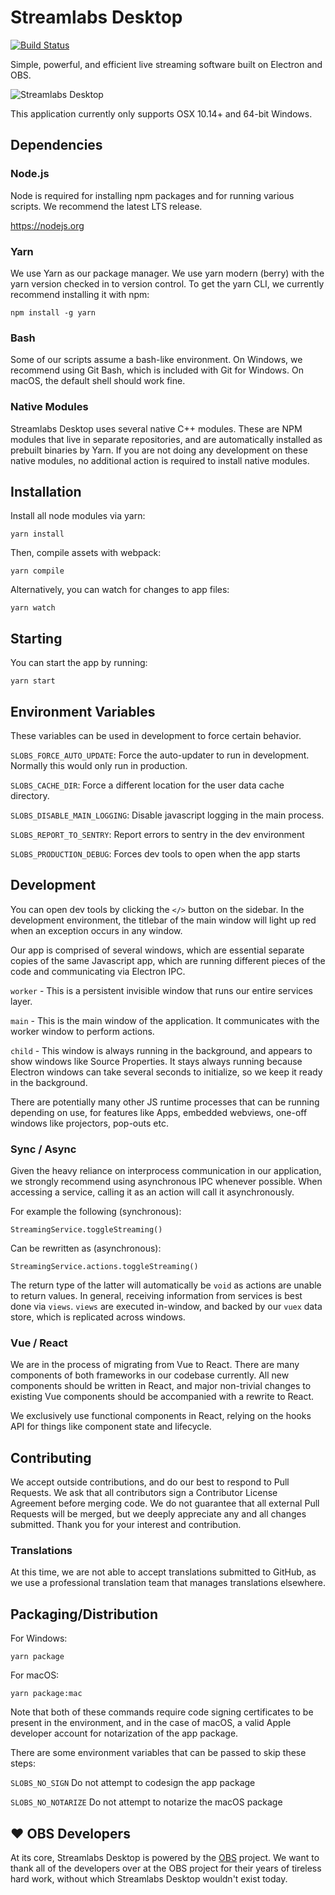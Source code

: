 # Streamlabs Desktop

[![Build Status](https://dev.azure.com/streamlabs/Streamlabs%20OBS/_apis/build/status/stream-labs.streamlabs-obs?branchName=staging)](https://dev.azure.com/streamlabs/Streamlabs%20OBS/_build/latest?definitionId=1&branchName=staging)

Simple, powerful, and efficient live streaming software built on Electron and OBS.

![Streamlabs Desktop](https://slobs-cdn.streamlabs.com/media/streamlabs-desktop_1920x1050.png)

This application currently only supports OSX 10.14+ and 64-bit Windows.

## Dependencies

### Node.js

Node is required for installing npm packages and for running
various scripts. We recommend the latest LTS release.

https://nodejs.org

### Yarn

We use Yarn as our package manager. We use yarn modern (berry) with
the yarn version checked in to version control. To get the yarn CLI,
we currently recommend installing it with npm:

```
npm install -g yarn
```

### Bash

Some of our scripts assume a bash-like environment. On Windows, we recommend
using Git Bash, which is included with Git for Windows. On macOS, the
default shell should work fine.

### Native Modules

Streamlabs Desktop uses several native C++ modules. These are NPM modules
that live in separate repositories, and are automatically installed as prebuilt
binaries by Yarn. If you are not doing any development on these native modules,
no additional action is required to install native modules.

## Installation

Install all node modules via yarn:

```
yarn install
```

Then, compile assets with webpack:

```
yarn compile
```

Alternatively, you can watch for changes to app files:

```
yarn watch
```

## Starting

You can start the app by running:

```
yarn start
```

## Environment Variables

These variables can be used in development to force certain behavior.

`SLOBS_FORCE_AUTO_UPDATE`: Force the auto-updater to run in development. Normally
this would only run in production.

`SLOBS_CACHE_DIR`: Force a different location for the user data cache directory.

`SLOBS_DISABLE_MAIN_LOGGING`: Disable javascript logging in the main process.

`SLOBS_REPORT_TO_SENTRY`: Report errors to sentry in the dev environment

`SLOBS_PRODUCTION_DEBUG`: Forces dev tools to open when the app starts

## Development

You can open dev tools by clicking the `</>` button on the sidebar.
In the development environment, the titlebar of the main window will
light up red when an exception occurs in any window.

Our app is comprised of several windows, which are essential separate
copies of the same Javascript app, which are running different pieces
of the code and communicating via Electron IPC.

`worker` - This is a persistent invisible window that runs our entire
services layer.

`main` - This is the main window of the application. It communicates
with the worker window to perform actions.

`child` - This window is always running in the background, and appears
to show windows like Source Properties. It stays always running because
Electron windows can take several seconds to initialize, so we keep it
ready in the background.

There are potentially many other JS runtime processes that can be running
depending on use, for features like Apps, embedded webviews, one-off windows
like projectors, pop-outs etc.

### Sync / Async

Given the heavy reliance on interprocess communication in our application,
we strongly recommend using asynchronous IPC whenever possible. When
accessing a service, calling it as an action will call it asynchronously.

For example the following (synchronous):

```
StreamingService.toggleStreaming()
```

Can be rewritten as (asynchronous):

```
StreamingService.actions.toggleStreaming()
```

The return type of the latter will automatically be `void` as actions
are unable to return values.  In general, receiving information from
services is best done via `views`.  `views` are executed in-window, and
backed by our `vuex` data store, which is replicated across windows.

### Vue / React

We are in the process of migrating from Vue to React. There are many components
of both frameworks in our codebase currently. All new components should be
written in React, and major non-trivial changes to existing Vue components
should be accompanied with a rewrite to React.

We exclusively use functional components in React, relying on the hooks API
for things like component state and lifecycle.

## Contributing

We accept outside contributions, and do our best to respond to Pull Requests.
We ask that all contributors sign a Contributor License Agreement before merging
code. We do not guarantee that all external Pull Requests will be merged, but
we deeply appreciate any and all changes submitted. Thank you for your interest
and contribution.

### Translations

At this time, we are not able to accept translations submitted to GitHub, as we
use a professional translation team that manages translations elsewhere.

## Packaging/Distribution

For Windows:

```
yarn package
```

For macOS:

```
yarn package:mac
```

Note that both of these commands require code signing certificates to be
present in the environment, and in the case of macOS, a valid Apple developer
account for notarization of the app package.

There are some environment variables that can be passed to skip these steps:

`SLOBS_NO_SIGN` Do not attempt to codesign the app package

`SLOBS_NO_NOTARIZE` Do not attempt to notarize the macOS package

## ❤ OBS Developers

At its core, Streamlabs Desktop is powered by the [OBS](https://obsproject.com/)
project. We want to thank all of the developers over at the OBS project for
their years of tireless hard work, without which Streamlabs Desktop wouldn't exist today.
